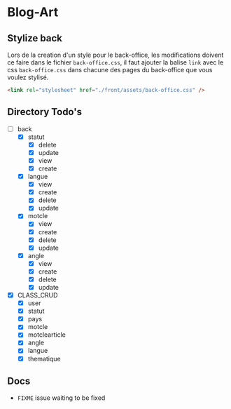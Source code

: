 # Blog-Art

## Stylize back

Lors de la creation d'un style pour le back-office, les modifications doivent ce faire dans le fichier `back-office.css`, il faut ajouter la balise `link` avec le css `back-office.css` dans chacune des pages du back-office que vous voulez stylisé.

```html
<link rel="stylesheet" href="./front/assets/back-office.css" />
```

## Directory Todo's

- [ ] back
  - [x] statut
    - [x] delete
    - [x] update
    - [x] view
    - [x] create
  - [x] langue
    - [x] view
    - [x] create
    - [x] delete
    - [x] update
  - [x] motcle
    - [x] view
    - [x] create
    - [x] delete
    - [x] update
  - [x] angle
    - [X] view
    - [X] create
    - [X] delete
    - [x] update
- [x] CLASS_CRUD
  - [x] user
  - [x] statut
  - [x] pays
  - [x] motcle
  - [x] motclearticle
  - [x] angle
  - [x] langue
  - [x] thematique

## Docs

- `FIXME` issue waiting to be fixed
